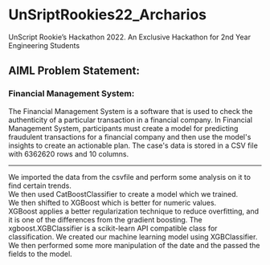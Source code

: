 # UnSriptRookies22_Archarios
UnScript Rookie’s Hackathon 2022. An Exclusive Hackathon for 2nd Year Engineering Students

## AIML Problem Statement:
### Financial Management System:
The Financial Management System is a software that is used to check the authenticity of a particular transaction in a financial company.
In Financial Management System, participants must create a model for predicting fraudulent transactions for a financial company and then use the model's insights to create an actionable plan. The case's data is stored in a CSV file with 
6362620 rows and 10 columns.


------------------------------------------------------------------------------------

We imported the data from the csvfile and perform some analysis on it to find certain trends.  
We then used CatBoostClassifier to create a model which we trained.  
We then shifted to XGBoost which is better for numeric values.  
XGBoost applies a better regularization technique to reduce overfitting, and it is one of the differences from the gradient boosting. The xgboost.XGBClassifier is a scikit-learn API compatible class for classification. We created our machine learning model using XGBClassifier.  
We then performed some more manipulation of the date and the passed the fields to the model.  
